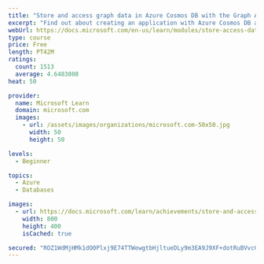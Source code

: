 ```yaml
---
title: "Store and access graph data in Azure Cosmos DB with the Graph API"
excerpt: "Find out about creating an application with Azure Cosmos DB as a graph database, then retrieve, manipulate, and visualize graph data using Data Explorer."
webUrl: https://docs.microsoft.com/en-us/learn/modules/store-access-data-cosmos-graph-api/
type: course
price: Free
length: PT42M
ratings:
  count: 1513
  average: 4.6483808
heat: 50

provider:
  name: Microsoft Learn
  domain: microsoft.com
  images:
    - url: /assets/images/organizations/microsoft.com-50x50.jpg
      width: 50
      height: 50

levels:
  - Beginner

topics:
  - Azure
  - Databases

images:
  - url: https://docs.microsoft.com/learn/achievements/store-and-access-data-with-cosmos-db-and-the-graph-api-social.png
    width: 800
    height: 400
    isCached: true

secured: "ROZ1WdMjHMk1dO0Plxj9E74TTWewgtbHjltueDLy9m3EA9J9XF+dotRuBVvcGi6ucW4wMHb+/zhERfh8EpL1s/IaCJOWZms3QpdYGBc6dWePAQXbIYSEVZpvzP0bq9Q5XKBq00juBnbxLEfOMAfpXptjTNLKyvdVGK7fW5y1rMGmLuv84eFedJozccJSaxlu2qQ2mg05bIP1i/NSTmlYS275hkeW8khIOU9fKa3VKyR/lLwPkyeyQzKojVdB/z/GBE8gQW7G9RsU0LFuJ7l4doQmnVxVwUQWFl6jyYD71xVvNXFm9gR1a3vih/sZEx1wRU6AGUYsVAkm92LGHRaSRb/Loe5ZJqSGv1dvgF88Ip74wcAHIUFMULRadFKzz4PhmQRoUK2VCciuS9VNF8A1SuVGeosbk9feQlrwngBzfJ0=;L3VNs4W55qhmIMyVUZd3Mw=="
---
```


